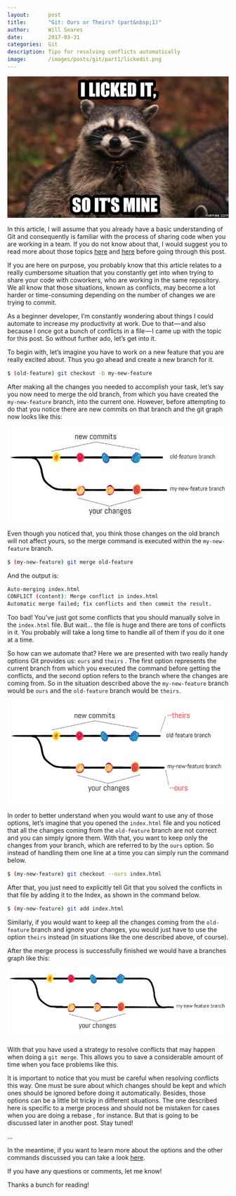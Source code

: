 ```yaml
---
layout:      post
title:       "Git: Ours or Theirs? (part&nbsp;1)"
author:      Will Soares
date:        2017-03-31
categories:  Git
description: Tips for resolving conflicts automatically
image:       /images/posts/git/part1/lickedit.png
---
```


<div class="center-align">
  <img class="responsive-img" src="/images/posts/git/part1/lickedit.png">
</div>

In this article, I will assume that you already have a basic understanding of Git and consequently is familiar with the process of sharing code when you are working in a team. If you do not know about that, I would suggest you to read more about those topics [here](https://backlogtool.com/git-guide/en/) and [here](https://blog.codeminer42.com/git-workflow-basics-d405746f6205) before going through this post.  

If you are here on purpose, you probably know that this article relates to a really cumbersome situation that you constantly get into when trying to share your code with coworkers, who are working in the same repository. We all know that those situations, known as conflicts, may become a lot harder or time-consuming depending on the number of changes we are trying to commit.  

As a beginner developer, I’m constantly wondering about things I could automate to increase my productivity at work. Due to that — and also because I once got a bunch of conflicts in a file — I came up with the topic for this post. So without further ado, let’s get into it.  

To begin with, let’s imagine you have to work on a new feature that you are really excited about. Thus you go ahead and create a new branch for it.

```sh
$ (old-feature) git checkout -b my-new-feature
```

After making all the changes you needed to accomplish your task, let’s say you now need to merge the old branch, from which you have created the `my-new-feature` branch, into the current one. However, before attempting to do that you notice there are new commits on that branch and the git graph now looks like this:

<div class="center-align">
  <img class="responsive-img" src="/images/posts/git/part1/example1.png">
</div>

Even though you noticed that, you think those changes on the old branch will not affect yours, so the merge command is executed within the `my-new-feature` branch.

```sh
$ (my-new-feature) git merge old-feature
```

And the output is:

```sh
Auto-merging index.html
CONFLICT (content): Merge conflict in index.html
Automatic merge failed; fix conflicts and then commit the result.
```

Too bad! You’ve just got some conflicts that you should manually solve in the `index.html` file. But wait… the file is huge and there are tons of conflicts in it. You probably will take a long time to handle all of them if you do it one at a time.  

So how can we automate that? Here we are presented with two really handy options Git provides us: `ours` and `theirs` . The first option represents the current branch from which you executed the command before getting the conflicts, and the second option refers to the branch where the changes are coming from. So in the situation described above the `my-new-feature` branch would be `ours` and the `old-feature` branch would be `theirs`.

<div class="center-align">
  <img class="responsive-img" src="/images/posts/git/part1/example2.png">
</div>

In order to better understand when you would want to use any of those options, let’s imagine that you opened the `index.html` file and you noticed that all the changes coming from the `old-feature` branch are not correct and you can simply ignore them. With that, you want to keep only the changes from your branch, which are referred to by the `ours` option. So instead of handling them one line at a time you can simply run the command below.

```sh
$ (my-new-feature) git checkout --ours index.html
```

After that, you just need to explicitly tell Git that you solved the conflicts in that file by adding it to the Index, as shown in the command below.

```sh
$ (my-new-feature) git add index.html
```

Similarly, if you would want to keep all the changes coming from the `old-feature` branch and ignore your changes, you would just have to use the option `theirs` instead (in situations like the one described above, of course).  

After the merge process is successfully finished we would have a branches graph like this:

<div class="center-align">
  <img class="responsive-img" src="/images/posts/git/part1/example3.png">
</div>

With that you have used a strategy to resolve conflicts that may happen when doing a `git merge`. This allows you to save a considerable amount of time when you face problems like this.

It is important to notice that you must be careful when resolving conflicts this way. One must be sure about which changes should be kept and which ones should be ignored before doing it automatically. Besides, those options can be a little bit tricky in different situations. The one described here is specific to a merge process and should not be mistaken for cases when you are doing a rebase , for instance. But that is going to be discussed later in another post. Stay tuned!

...

In the meantime, if you want to learn more about the options and the other commands discussed you can take a look [here](https://git-scm.com/book/tr/v2/Git-Tools-Advanced-Merging).  

If you have any questions or comments, let me know!  

Thanks a bunch for reading!
